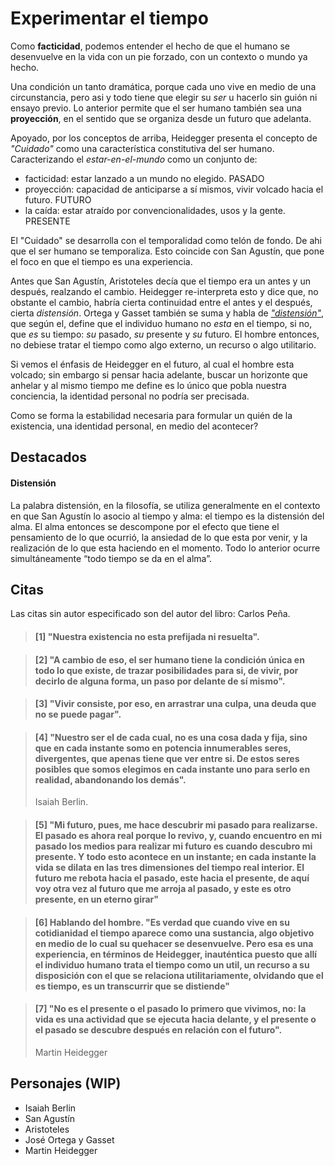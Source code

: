 # Experimentar el tiempo

Como **facticidad**, podemos entender el hecho de que el humano se desenvuelve en la vida con un pie forzado, con un contexto o mundo ya hecho.

Una condición un tanto dramática, porque cada uno vive en medio de una circunstancia, pero asi y todo tiene que elegir su _ser_ u hacerlo sin guión ni ensayo previo. Lo anterior permite que el ser humano también sea una **proyección**, en el sentido que se organiza desde un futuro que adelanta.

<!-- cuando quien vive la vida, mira hacia atrás, lo hace con una sombre de culpa o deuda., y es que sabe que cuando eligió algo, negó todas las otras posibilidades. Elegir es perder. Vivir consiste en arrastrar una culpa que no se puede pagar. -->

Apoyado, por los conceptos de arriba, Heidegger presenta el concepto de _"Cuidado"_ como una característica constitutiva del ser humano. Caracterizando el _estar-en-el-mundo_ como un conjunto de:

- facticidad: estar lanzado a un mundo no elegido. PASADO
- proyección: capacidad de anticiparse a sí mismos, vivir volcado hacia el futuro. FUTURO
- la caída: estar atraído por convencionalidades, usos y la gente. PRESENTE

El "Cuidado" se desarrolla con el temporalidad como telón de fondo. De ahi que el ser humano se temporaliza. Esto coincide con San Agustín, que pone el foco en que el tiempo es una experiencia.

Antes que San Agustín, Aristoteles decía que el tiempo era un antes y un después, realzando el cambio. Heidegger re-interpreta esto y dice que, no obstante el cambio, habría cierta continuidad entre el antes y el después, cierta _distensión_. Ortega y Gasset también se suma y habla de [_"distensión"_](#distensi%c3%b3n), que según el, define que el individuo humano no _esta_ en el tiempo, si no, que _es_ su tiempo: _su_ pasado, _su_ presente y _su_ futuro. El hombre entonces, no debiese tratar el tiempo como algo externo, un recurso o algo utilitario.

Si vemos el énfasis de Heidegger en el futuro, al cual el hombre esta volcado; sin embargo si pensar hacia adelante, buscar un horizonte que anhelar y al mismo tiempo me define es lo único que pobla nuestra conciencia, la identidad personal no podría ser precisada.

Como se forma la estabilidad necesaria para formular un quién de la existencia, una identidad personal, en medio del acontecer?

## Destacados

#### Distensión
La palabra distensión, en la filosofía, se utiliza generalmente en el contexto en que San Agustín lo asocio al tiempo y alma: el tiempo es la distensión del alma. El alma entonces se descompone por el efecto que tiene el pensamiento de lo que ocurrió, la ansiedad de lo que esta por venir, y la realización de lo que esta haciendo en el momento. Todo lo anterior ocurre simultáneamente “todo tiempo se da en el alma”.

## Citas

Las citas sin autor especificado son del autor del libro: Carlos Peña.

<!-- p80.1 -->

> #### [1] "Nuestra existencia no esta prefijada ni resuelta".

<!-- p80.2 -->

> #### [2] "A cambio de eso, el ser humano tiene la condición única en todo lo que existe, de trazar posibilidades para si, de vivir, por decirlo de alguna forma, un paso por delante de sí mismo".

<!-- p81.1 -->

> #### [3] "Vivir consiste, por eso, en arrastrar una culpa, una deuda que no se puede pagar".

<!-- p81.2 -->

> #### [4] "Nuestro ser el de cada cual, no es una cosa dada y fija, sino que en cada instante somo en potencia innumerables seres, divergentes, que apenas tiene que ver entre si. De estos seres posibles que somos elegimos en cada instante uno para serlo en realidad, abandonando los demás".
>
> Isaiah Berlin.

<!-- p86.1 -->

> #### [5] "Mi futuro, pues, me hace descubrir mi pasado para realizarse. El pasado es ahora real porque lo revivo, y, cuando encuentro en mi pasado los medios para realizar mi futuro es cuando descubro mi presente. Y todo esto acontece en un instante; en cada instante la vida se dilata en las tres dimensiones del tiempo real interior. El futuro me rebota hacia el pasado, este hacia el presente, de aquí voy otra vez al futuro que me arroja al pasado, y este es otro presente, en un eterno girar"

<!-- p86.2 -->

> #### [6] Hablando del hombre. "Es verdad que cuando vive en su cotidianidad el tiempo aparece como una sustancia, algo objetivo en medio de lo cual su quehacer se desenvuelve. Pero esa es una experiencia, en términos de Heidegger, inauténtica puesto que allí el individuo humano trata el tiempo como un util, un recurso a su disposición con el que se relaciona utilitariamente, olvidando que el es tiempo, es un transcurrir que se distiende"

<!-- p87  -->

> #### [7] "No es el presente o el pasado lo primero que vivimos, no: la vida es una actividad que se ejecuta hacia delante, y el presente o el pasado se descubre después en relación con el futuro".
>
> Martin Heidegger

## Personajes (WIP)

- Isaiah Berlin
- San Agustín
- Aristoteles
- José Ortega y Gasset
- Martin Heidegger
